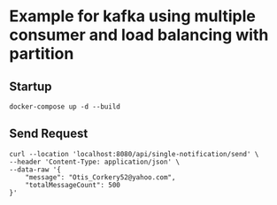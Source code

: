 # Example for kafka using multiple consumer and load balancing with partition

## Startup

```
docker-compose up -d --build
```

## Send Request
```
curl --location 'localhost:8080/api/single-notification/send' \
--header 'Content-Type: application/json' \
--data-raw '{
    "message": "Otis_Corkery52@yahoo.com",
    "totalMessageCount": 500
}'
```